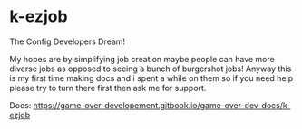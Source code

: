 # k-ezjob
The Config Developers Dream!

My hopes are by simplifying job creation maybe people can have more diverse jobs as opposed to seeing a bunch of burgershot jobs! Anyway this is my first time making docs and i spent a while on them so if you need help please try to turn there first then ask me for support.

Docs: https://game-over-developement.gitbook.io/game-over-dev-docs/k-ezjob